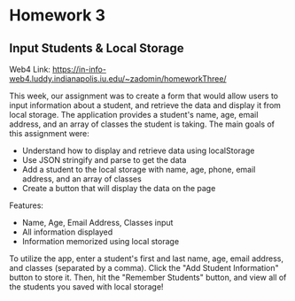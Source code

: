 # Homework 3
## Input Students & Local Storage

Web4 Link: https://in-info-web4.luddy.indianapolis.iu.edu/~zadomin/homeworkThree/ 

This week, our assignment was to create a form that would allow users to input information about a student, and retrieve the data and display it from local storage. The application provides a student's name, age, email address, and an array of classes the student is taking.
The main goals of this assignment were: 
- Understand how to display and retrieve data using localStorage
- Use JSON stringify and parse to get the data
- Add a student to the local storage with name, age, phone, email address, and an array of classes
- Create a button that will display the data on the page

Features:
- Name, Age, Email Address, Classes input
- All information displayed
- Information memorized using local storage

To utilize the app, enter a student's first and last name, age, email address, and classes (separated by a comma). Click the "Add Student Information" button to store it. Then, hit the "Remember Students" button, and view all of the students you saved with local storage!
